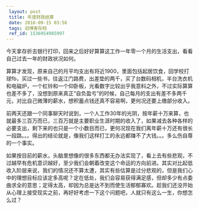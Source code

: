 ```yaml
---
 layout: post
 title: 年度财政结算
 date: 2018-09-15 03:56
 tags: 旧博客存档
 ref_id: 1536954985997
---
```

今天拿存折去银行打印，回来之后好好算算这工作一年零一个月的生活支出，看看自己过去一年的财政状况如何。



算算才发现，原来自己的月平均支出有将近1900，里面包括起居饮食，回学校打球fb，买过一些书，往返江门路费，出差垫的两千，买了台数码相机，半台洗衣机和电磁炉，一个杠铃和一个仰卧板，光看数字比较出乎我意料之外，不过实际算算也差不多了，没想到原来真正“自负盈亏”的时候，自己每月的支出有差不多两千元，对比自己微薄的薪水，想积蓄点钱还真不容易啊，更何况还要上缴部分收入。



前两天还跟一个同事聊天时说到，一个人工作30年的光阴，按年薪十万来算，也就最多三百万而已，三百万就是主要职业生涯时期的收入了，如果减去各种各样的必要支出，剩下来的也只是一个小数目而已，更何况现在我们离年薪十万还有很长一段路。。。得出的结论就是，像我们这样打工的永远都赚不了大钱。。。多么伤自尊的一个事实。



如果按目前的薪水，头脑里想像的很多东西都无办法实现了，看上去有些悲观，不过越早有危机意识越好，至少我们会朝着改变这个命运的方向前进。其实对比起低收入阶层来说，我们的情况还不算太遭，其实有些估算是过分悲观的，但是我们心中的理想目标应该定多高呢？定在低处，我们会容易获得满足感，但却多少有点委曲求全的意思；定得太高，却因为总是达不到而使生活郁郁寡欢。趁我们还没开始从心理上接受现实之前，再好好考虑一下这个问题吧，人就只有这么一生，你想怎么过？

